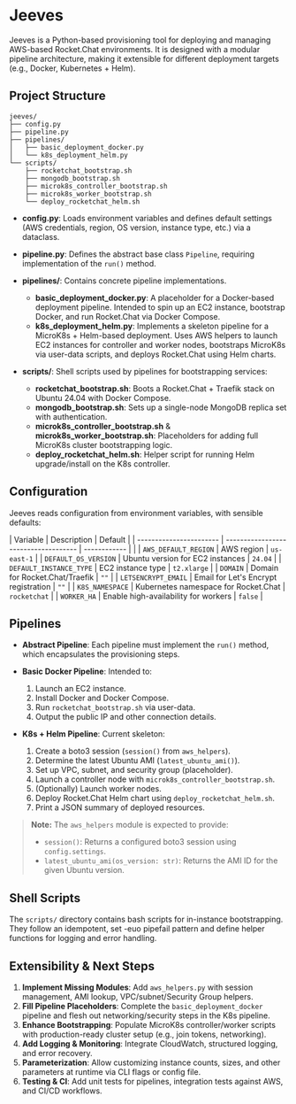 # Jeeves

Jeeves is a Python-based provisioning tool for deploying and managing AWS-based Rocket.Chat environments. It is designed with a modular pipeline architecture, making it extensible for different deployment targets (e.g., Docker, Kubernetes + Helm).

## Project Structure

```
jeeves/
├── config.py
├── pipeline.py
├── pipelines/
│   ├── basic_deployment_docker.py
│   └── k8s_deployment_helm.py
└── scripts/
    ├── rocketchat_bootstrap.sh
    ├── mongodb_bootstrap.sh
    ├── microk8s_controller_bootstrap.sh
    ├── microk8s_worker_bootstrap.sh
    └── deploy_rocketchat_helm.sh
```

* **config.py**: Loads environment variables and defines default settings (AWS credentials, region, OS version, instance type, etc.) via a dataclass.

* **pipeline.py**: Defines the abstract base class `Pipeline`, requiring implementation of the `run()` method.

* **pipelines/**: Contains concrete pipeline implementations.

  * **basic\_deployment\_docker.py**: A placeholder for a Docker-based deployment pipeline. Intended to spin up an EC2 instance, bootstrap Docker, and run Rocket.Chat via Docker Compose.
  * **k8s\_deployment\_helm.py**: Implements a skeleton pipeline for a MicroK8s + Helm-based deployment. Uses AWS helpers to launch EC2 instances for controller and worker nodes, bootstraps MicroK8s via user-data scripts, and deploys Rocket.Chat using Helm charts.

* **scripts/**: Shell scripts used by pipelines for bootstrapping services:

  * **rocketchat\_bootstrap.sh**: Boots a Rocket.Chat + Traefik stack on Ubuntu 24.04 with Docker Compose.
  * **mongodb\_bootstrap.sh**: Sets up a single-node MongoDB replica set with authentication.
  * **microk8s\_controller\_bootstrap.sh** & **microk8s\_worker\_bootstrap.sh**: Placeholders for adding full MicroK8s cluster bootstrapping logic.
  * **deploy\_rocketchat\_helm.sh**: Helper script for running Helm upgrade/install on the K8s controller.

## Configuration

Jeeves reads configuration from environment variables, with sensible defaults:

| Variable                | Description                          | Default      |
| ----------------------- | ------------------------------------ | ------------ |       |
| `AWS_DEFAULT_REGION`    | AWS region                           | `us-east-1`  |
| `DEFAULT_OS_VERSION`    | Ubuntu version for EC2 instances     | `24.04`      |
| `DEFAULT_INSTANCE_TYPE` | EC2 instance type                    | `t2.xlarge`  |
| `DOMAIN`                | Domain for Rocket.Chat/Traefik       | `""`         |
| `LETSENCRYPT_EMAIL`     | Email for Let's Encrypt registration | `""`         |
| `K8S_NAMESPACE`         | Kubernetes namespace for Rocket.Chat | `rocketchat` |
| `WORKER_HA`             | Enable high-availability for workers | `false`      |

## Pipelines

* **Abstract Pipeline**: Each pipeline must implement the `run()` method, which encapsulates the provisioning steps.
* **Basic Docker Pipeline**: Intended to:

  1. Launch an EC2 instance.
  2. Install Docker and Docker Compose.
  3. Run `rocketchat_bootstrap.sh` via user-data.
  4. Output the public IP and other connection details.
* **K8s + Helm Pipeline**: Current skeleton:

  1. Create a boto3 session (`session()` from `aws_helpers`).
  2. Determine the latest Ubuntu AMI (`latest_ubuntu_ami()`).
  3. Set up VPC, subnet, and security group (placeholder).
  4. Launch a controller node with `microk8s_controller_bootstrap.sh`.
  5. (Optionally) Launch worker nodes.
  6. Deploy Rocket.Chat Helm chart using `deploy_rocketchat_helm.sh`.
  7. Print a JSON summary of deployed resources.

> **Note:** The `aws_helpers` module is expected to provide:
>
> * `session()`: Returns a configured boto3 session using `config.settings`.
> * `latest_ubuntu_ami(os_version: str)`: Returns the AMI ID for the given Ubuntu version.

## Shell Scripts

The `scripts/` directory contains bash scripts for in-instance bootstrapping. They follow an idempotent, set -euo pipefail pattern and define helper functions for logging and error handling.

## Extensibility & Next Steps

1. **Implement Missing Modules**: Add `aws_helpers.py` with session management, AMI lookup, VPC/subnet/Security Group helpers.
2. **Fill Pipeline Placeholders**: Complete the `basic_deployment_docker` pipeline and flesh out networking/security steps in the K8s pipeline.
3. **Enhance Bootstrapping**: Populate MicroK8s controller/worker scripts with production-ready cluster setup (e.g., join tokens, networking).
4. **Add Logging & Monitoring**: Integrate CloudWatch, structured logging, and error recovery.
5. **Parameterization**: Allow customizing instance counts, sizes, and other parameters at runtime via CLI flags or config file.
6. **Testing & CI**: Add unit tests for pipelines, integration tests against AWS, and CI/CD workflows.


